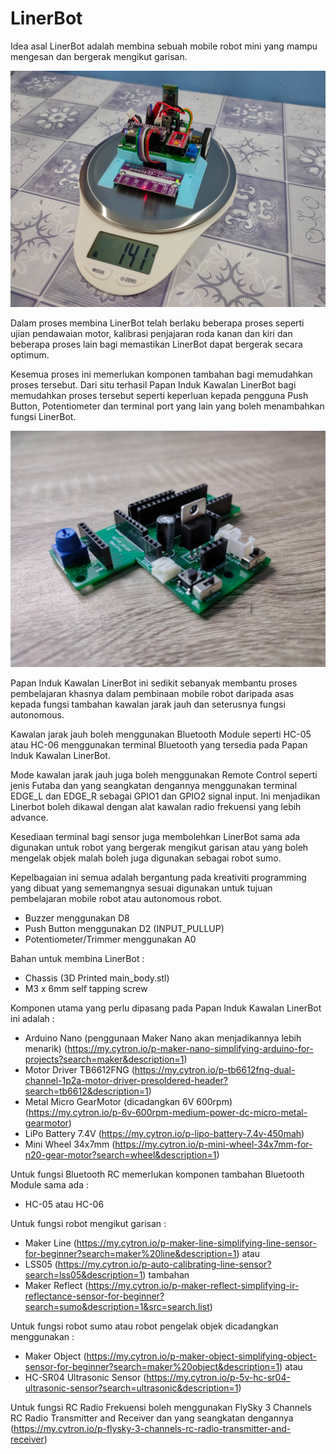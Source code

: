 # LinerBot
Idea asal LinerBot adalah membina sebuah mobile robot mini yang mampu mengesan dan bergerak mengikut garisan.

![LinerBot](/images/131260464_10218762713920370_39264181146027184_o.jpg)

Dalam proses membina LinerBot telah berlaku beberapa proses seperti ujian pendawaian motor, kalibrasi penjajaran roda kanan dan kiri dan beberapa proses lain bagi memastikan LinerBot dapat bergerak secara optimum.

Kesemua proses ini memerlukan komponen tambahan bagi memudahkan proses tersebut. Dari situ terhasil Papan Induk Kawalan LinerBot bagi memudahkan proses tersebut seperti keperluan kepada pengguna Push Button, Potentiometer dan terminal port yang lain yang boleh menambahkan fungsi LinerBot.

![Additional Input/Output](/images/131342407_10218762712320330_1406382797139912025_o.jpg)

Papan Induk Kawalan LinerBot ini sedikit sebanyak membantu proses pembelajaran khasnya dalam pembinaan mobile robot daripada asas kepada fungsi tambahan kawalan jarak jauh dan seterusnya fungsi autonomous.

Kawalan jarak jauh boleh menggunakan Bluetooth Module seperti HC-05 atau HC-06 menggunakan terminal Bluetooth yang tersedia pada Papan Induk Kawalan LinerBot.

Mode kawalan jarak jauh juga boleh menggunakan Remote Control seperti jenis Futaba dan yang seangkatan dengannya menggunakan terminal EDGE_L dan EDGE_R sebagai GPIO1 dan GPIO2 signal input. Ini menjadikan Linerbot boleh dikawal dengan alat kawalan radio frekuensi yang lebih advance.

Kesediaan terminal bagi sensor juga membolehkan LinerBot sama ada digunakan untuk robot yang bergerak mengikut garisan atau yang boleh mengelak objek malah boleh juga digunakan sebagai robot sumo.

Kepelbagaian ini semua adalah bergantung pada kreativiti programming yang dibuat yang sememangnya sesuai digunakan untuk tujuan pembelajaran mobile robot atau autonomous robot.

- Buzzer menggunakan D8
- Push Button menggunakan D2 (INPUT_PULLUP)
- Potentiometer/Trimmer menggunakan A0

Bahan untuk membina LinerBot :
  - Chassis (3D Printed main_body.stl)
  - M3 x 6mm self tapping screw

Komponen utama yang perlu dipasang pada Papan Induk Kawalan LinerBot ini adalah :
  - Arduino Nano (penggunaan Maker Nano akan menjadikannya lebih menarik)
    (https://my.cytron.io/p-maker-nano-simplifying-arduino-for-projects?search=maker&description=1)
  - Motor Driver TB6612FNG
    (https://my.cytron.io/p-tb6612fng-dual-channel-1p2a-motor-driver-presoldered-header?search=tb6612&description=1)
  - Metal Micro GearMotor (dicadangkan 6V 600rpm)
    (https://my.cytron.io/p-6v-600rpm-medium-power-dc-micro-metal-gearmotor)
  - LiPo Battery 7.4V
    (https://my.cytron.io/p-lipo-battery-7.4v-450mah)
  - Mini Wheel 34x7mm
    (https://my.cytron.io/p-mini-wheel-34x7mm-for-n20-gear-motor?search=wheel&description=1)

Untuk fungsi Bluetooth RC memerlukan komponen tambahan Bluetooth Module sama ada :
  - HC-05 atau HC-06

Untuk fungsi robot mengikut garisan :
  - Maker Line
    (https://my.cytron.io/p-maker-line-simplifying-line-sensor-for-beginner?search=maker%20line&description=1)
  atau
  - LSS05
    (https://my.cytron.io/p-auto-calibrating-line-sensor?search=lss05&description=1)
  tambahan
  - Maker Reflect
    (https://my.cytron.io/p-maker-reflect-simplifying-ir-reflectance-sensor-for-beginner?search=sumo&description=1&src=search.list)

Untuk fungsi robot sumo atau robot pengelak objek dicadangkan menggunakan :
  - Maker Object
    (https://my.cytron.io/p-maker-object-simplifying-object-sensor-for-beginner?search=maker%20object&description=1)
  atau
  - HC-SR04 Ultrasonic Sensor
    (https://my.cytron.io/p-5v-hc-sr04-ultrasonic-sensor?search=ultrasonic&description=1)

Untuk fungsi RC Radio Frekuensi boleh menggunakan FlySky 3 Channels RC Radio Transmitter and Receiver dan yang seangkatan dengannya
(https://my.cytron.io/p-flysky-3-channels-rc-radio-transmitter-and-receiver)
